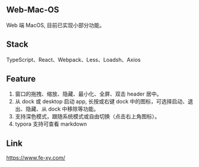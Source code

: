 ## Web-Mac-OS

Web 端 MacOS, 目前已实现小部分功能。

## Stack

TypeScript、React、Webpack、Less、Loadsh、Axios

## Feature

1. 窗口的拖拽、缩放、隐藏、最小化、全屏、双击 header 居中。
2. 从 dock 或 desktop 启动 app, 长按或右键 dock 中的图标，可选择启动、退出、隐藏、从 dock 中移除等功能。
3. 支持深色模式，跟随系统模式或自由切换（点击右上角图标）。
4. typora 支持可查看 markdown

## Link

https://www.fe-xy.com/
